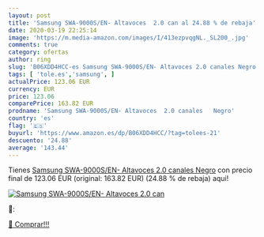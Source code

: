 ```yaml
---
layout: post
title: 'Samsung SWA-9000S/EN- Altavoces  2.0 can al 24.88 % de rebaja'
date: 2020-03-19 22:25:14
image: 'https://m.media-amazon.com/images/I/413ezpvqgNL._SL200_.jpg'
comments: true
category: ofertas
author: ring
slug: 'B06XDD4HCC-es Samsung SWA-9000S/EN- Altavoces 2.0 canales Negro'
tags: [ 'tole.es','samsung', ]
actualPrice: 123.06 EUR
currency: EUR
price: 123.06
comparePrice: 163.82 EUR
prodname: 'Samsung SWA-9000S/EN- Altavoces  2.0 canales   Negro'
country: 'es'
flag: '🇪🇸'
buyurl: 'https://www.amazon.es/dp/B06XDD4HCC/?tag=tolees-21'
descuento: '24.88'
average: '143.44'
---
```


Tienes [Samsung SWA-9000S/EN- Altavoces  2.0 canales   Negro](https://www.amazon.es/dp/B06XDD4HCC/?tag=tolees-21) con precio final de  123.06 EUR (original: 163.82 EUR) (24.88 %  de rebaja) aqui!

[![Samsung SWA-9000S/EN- Altavoces  2.0 can](https://m.media-amazon.com/images/I/413ezpvqgNL._SL200_.jpg)](https://www.amazon.es/dp/B06XDD4HCC/?tag=tolees-21)

🔎:


[🛒 Comprar!!!](https://www.amazon.es/dp/B06XDD4HCC/?tag=tolees-21)

